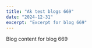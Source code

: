 ```yaml
---
title: "Ak test blogs 669"
date: "2024-12-31"
excerpt: "Excerpt for blog 669"
---
```


Blog content for blog 669